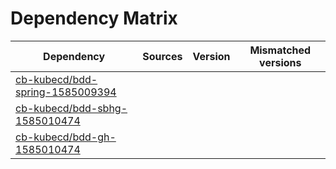# Dependency Matrix

Dependency | Sources | Version | Mismatched versions
---------- | ------- | ------- | -------------------
[cb-kubecd/bdd-spring-1585009394](https://github.com/cb-kubecd/bdd-spring-1585009394.git) |  | []() | 
[cb-kubecd/bdd-sbhg-1585010474](https://github.com/cb-kubecd/bdd-sbhg-1585010474.git) |  | []() | 
[cb-kubecd/bdd-gh-1585010474](https://github.com/cb-kubecd/bdd-gh-1585010474.git) |  | []() | 
